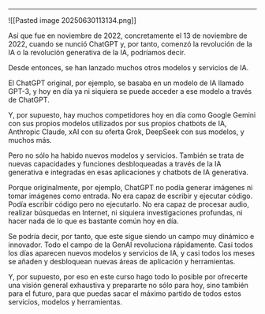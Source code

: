 
---

![[Pasted image 20250630113134.png]]

Así que fue en noviembre de 2022, concretamente el 13 de noviembre de 2022, cuando se nunció ChatGPT y, por tanto, comenzó la revolución de la IA o la revolución generativa de la IA,  podríamos decir.

Desde entonces, se han lanzado muchos otros modelos y servicios de IA.

El ChatGPT original, por ejemplo, se basaba en un modelo de IA llamado GPT-3, y hoy en día ya ni siquiera se puede acceder a ese modelo a través de ChatGPT.

Y, por supuesto, hay muchos competidores hoy en día como Google Gemini con sus propios modelos utilizados por sus propios chatbots de IA, Anthropic Claude, xAI con su oferta Grok, DeepSeek con sus modelos, y muchos más. 

Pero no sólo ha habido nuevos modelos y servicios. También se trata de nuevas capacidades y funciones desbloqueadas a través de la IA generativa e integradas en esas aplicaciones 
y chatbots de IA generativa.

Porque originalmente, por ejemplo, ChatGPT no podía generar imágenes ni tomar imágenes como entrada. No era capaz de escribir y ejecutar código. Podía escribir código pero no ejecutarlo. No era capaz de procesar audio, realizar búsquedas en Internet, ni siquiera investigaciones profundas,
ni hacer nada de lo que es bastante común hoy en día. 

Se podría decir, por tanto, que este sigue siendo un campo muy dinámico e innovador. Todo el campo de la GenAI revoluciona rápidamente. Casi todos los días aparecen nuevos modelos y servicios de IA, y casi todos los meses se añaden y desbloquean nuevas áreas de aplicación y herramientas.

Y, por supuesto, por eso en este curso hago todo lo posible por ofrecerte una visión general exhaustiva y prepararte no sólo para hoy, sino también para el futuro, para que puedas sacar el máximo partido de todos estos servicios, modelos y herramientas.